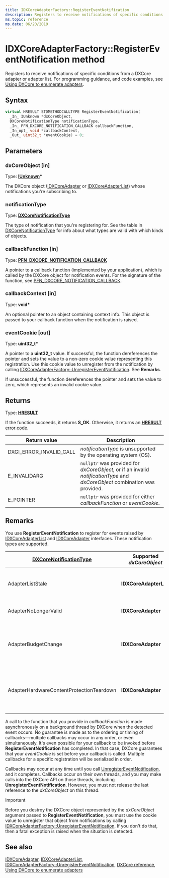 ```yaml
---
title: IDXCoreAdapterFactory::RegisterEventNotification
description: Registers to receive notifications of specific conditions from a DXCore adapter or adapter list.
ms.topic: reference
ms.date: 06/20/2019
---
```


# IDXCoreAdapterFactory::RegisterEventNotification method

Registers to receive notifications of specific conditions from a DXCore adapter or adapter list. For programming guidance, and code examples, see [Using DXCore to enumerate adapters](../dxcore-enum-adapters.md).

## Syntax

```cpp
virtual HRESULT STDMETHODCALLTYPE RegisterEventNotification(
  _In_ IUnknown *dxCoreObject,
  DXCoreNotificationType notificationType,
  _In_ PFN_DXCORE_NOTIFICATION_CALLBACK callbackFunction,
  _In_opt_ void *callbackContext,
  _Out_ uint32_t *eventCookie) = 0;
```

## Parameters

### dxCoreObject [in]

Type: **[IUnknown](/windows/win32/api/unknwn/nn-unknwn-iunknown)\***

The DXCore object ([IDXCoreAdapter](./nn-dxcore_interface-idxcoreadapter.md) or [IDXCoreAdapterList](./nn-dxcore_interface-idxcoreadapterlist.md)) whose notifications you're subscribing to.

### notificationType

Type: **[DXCoreNotificationType](/windows/win32/api/dxcore_interface/ne-dxcore_interface-dxcorenotificationtype)**

The type of notification that you're registering for. See the table in [DXCoreNotificationType](/windows/win32/api/dxcore_interface/ne-dxcore_interface-dxcorenotificationtype) for info about what types are valid with which kinds of objects.

### callbackFunction [in]

Type: **[PFN_DXCORE_NOTIFICATION_CALLBACK](/windows/win32/api/dxcore_interface/nc-dxcore_interface-pfn_dxcore_notification_callback)**

A pointer to a callback function (implemented by your application), which is called by the DXCore object for notification events. For the signature of the function, see [PFN_DXCORE_NOTIFICATION_CALLBACK](/windows/win32/api/dxcore_interface/nc-dxcore_interface-pfn_dxcore_notification_callback).

### callbackContext [in]

Type: **void\***

An optional pointer to an object containing context info. This object is passed to your callback function when the notification is raised.

### eventCookie [out]

Type: **uint32_t\***

A pointer to a **uint32_t** value. If successful, the function dereferences the pointer and sets the value to a non-zero cookie value representing this registration. Use this cookie value to unregister from the notification by calling [IDXCoreAdapterFactory::UnregisterEventNotification](./nf-dxcore_interface-idxcoreadapterfactory-unregistereventnotification.md). See **Remarks**.

If unsuccessful, the function dereferences the pointer and sets the value to zero, which represents an invalid cookie value.

## Returns

Type: **[HRESULT](../../com/structure-of-com-error-codes.md)**

If the function succeeds, it returns **S_OK**. Otherwise, it returns an [**HRESULT**](../../com/structure-of-com-error-codes.md) [error code](../../com/com-error-codes-10.md).

|Return value|Description|
|-|-|
|DXGI_ERROR_INVALID_CALL|*notificationType* is unsupported by the operating system (OS).|
|E_INVALIDARG|`nullptr` was provided for *dxCoreObject*, or if an invalid *notificationType* and *dxCoreObject* combination was provided.|
|E_POINTER|`nullptr` was provided for either *callbackFunction* or *eventCookie*.|

## Remarks

You use **RegisterEventNotification** to register for events raised by [IDXCoreAdapterList](./nn-dxcore_interface-idxcoreadapterlist.md) and [IDXCoreAdapter](./nn-dxcore_interface-idxcoreadapter.md) interfaces. These notification types are supported.

|[DXCoreNotificationType](/windows/win32/api/dxcore_interface/ne-dxcore_interface-dxcorenotificationtype)|Supported *dxCoreObject*|Notes|
|-|-|-|
|AdapterListStale|**IDXCoreAdapterList**|Indicates that the list of adapters meeting your filter criteria has changed. If the adapter list is stale at the time of registration, then your callback is immediately called. This callback occurs at most one time per registration.|
|AdapterNoLongerValid|**IDXCoreAdapter**|Indicates that the adapter is no longer valid. If the adapter is invalid at registration time, then your callback is immediately called.|
|AdapterBudgetChange|**IDXCoreAdapter**|Indicates that a memory budgeting event has occurred, and that you should call [IDXCoreAdapter::QueryState](./nf-dxcore_interface-idxcoreadapter-querystate.md) (with [DXCoreAdapterState::AdapterMemoryBudget](/windows/win32/api/dxcore_interface/ne-dxcore_interface-dxcoreadapterstate)) to evaluate the current memory budget state. Upon registration, an initial callback will always occur to allow you to query the initial state.|
|AdapterHardwareContentProtectionTeardown|**IDXCoreAdapter**|Indicates that you should re-evaluate the current crypto session status; for example, by calling [ID3D11VideoContext1::CheckCryptoSessionStatus](/windows/win32/api/d3d11_1/nf-d3d11_1-id3d11videocontext1-checkcryptosessionstatus) to determine the impact of the hardware teardown for a specific [ID3D11CryptoSession](/windows/win32/api/d3d11/nn-d3d11-id3d11cryptosession) interface. Upon registration, an initial callback will always occur to allow you to query the initial state.|

A call to the function that you provide in *callbackFunction* is made asynchronously on a background thread by DXCore when the detected event occurs. No guarantee is made as to the ordering or timing of callbacks&mdash;multiple callbacks may occur in any order, or even simultaneously. It's even possible for your callback to be invoked before **RegisterEventNotification** has completed. In that case, DXCore guarantees that your *eventCookie* is set before your callback is called. Multiple callbacks for a specific registration will be serialized in order.

Callbacks may occur at any time until you call [UnregisterEventNotification](./nf-dxcore_interface-idxcoreadapterfactory-unregistereventnotification.md), and it completes. Callbacks occur on their own threads, and you may make calls into the DXCore API on those threads, including **UnregisterEventNotification**. However, you must not release the last reference to the *dxCoreObject* on this thread.

> [!IMPORTANT]
> Before you destroy the DXCore object represented by the *dxCoreObject* argument passed to **RegisterEventNotification**, you must use the cookie value to unregister that object from notifications by calling [IDXCoreAdapterFactory::UnregisterEventNotification](./nf-dxcore_interface-idxcoreadapterfactory-unregistereventnotification.md). If you don't do that, then a fatal exception is raised when the situation is detected.

## See also

[IDXCoreAdapter](./nn-dxcore_interface-idxcoreadapter.md), [IDXCoreAdapterList](./nn-dxcore_interface-idxcoreadapterlist.md), [IDXCoreAdapterFactory::UnregisterEventNotification](./nf-dxcore_interface-idxcoreadapterfactory-unregistereventnotification.md), [DXCore reference](../dxcore-reference.md), [Using DXCore to enumerate adapters](../dxcore-enum-adapters.md)
